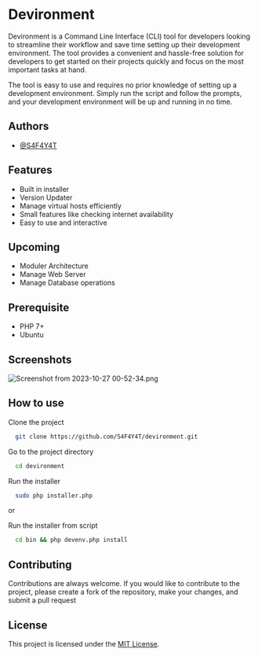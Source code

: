 
# Devironment

Devironment is a Command Line Interface (CLI) tool for developers looking to streamline their workflow and save time setting up their development environment.
The tool provides a convenient and hassle-free solution for developers to get started on their projects quickly and focus on the most important tasks at hand.

The tool is easy to use and requires no prior knowledge of setting up a development environment. Simply run the script and follow the prompts, and your development environment will be up and running in no time.

## Authors

- [@S4F4Y4T](https://www.github.com/S4F4Y4T)


## Features

- Built in installer
- Version Updater
- Manage virtual hosts efficiently
- Small features like checking internet availability
- Easy to use and interactive

## Upcoming

- Moduler Architecture
- Manage Web Server
- Manage Database operations

## Prerequisite

- PHP 7+
- Ubuntu

## Screenshots

![Screenshot from 2023-10-27 00-52-34.png](..%2F..%2FPictures%2FScreenshots%2FScreenshot%20from%202023-10-27%2000-52-34.png)

## How to use

Clone the project

```bash
  git clone https://github.com/S4F4Y4T/devironment.git
```

Go to the project directory

```bash
  cd devironment
```

Run the installer

```bash
  sudo php installer.php
```

or

Run the installer from script

```bash
  cd bin && php devenv.php install
```

## Contributing

Contributions are always welcome. If you would like to contribute to the project, please create a fork of the repository, make your changes, and submit a pull request


## License

This project is licensed under the [MIT License](LICENSE).



